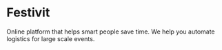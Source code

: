 # Festivit

Online platform that helps smart people save time.
We help you automate logistics for large scale events.
